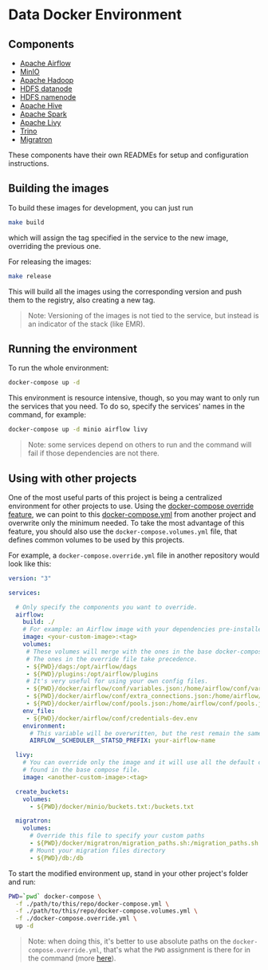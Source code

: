 # Data Docker Environment

## Components

* [Apache Airflow](./airflow/README.md)
* [MinIO](./minio/README.md)
* [Apache Hadoop](./hadoop/)
* [HDFS datanode](./hdfs-datanode/)
* [HDFS namenode](./hdfs-namenode/)
* [Apache Hive](./hive/README.md)
* [Apache Spark](./spark/README.md)
* [Apache Livy](./livy/README.md)
* [Trino](./trino/README.md)
* [Migratron](./migratron/README.md)

These components have their own READMEs for setup and configuration instructions.

## Building the images

To build these images for development, you can just run

```bash
make build
```

which will assign the tag specified in the service to the new image, overriding the previous one.

For releasing the images:

```bash
make release
```

This will build all the images using the corresponding version and push them to the registry, also creating a new tag.

> Note: Versioning of the images is not tied to the service, but instead is an indicator of the stack (like EMR).


## Running the environment

To run the whole environment:

```bash
docker-compose up -d
```

This environment is resource intensive, though, so you may want to only run the services that you need.
To do so, specify the services' names in the command, for example:

```bash
docker-compose up -d minio airflow livy
```

> Note: some services depend on others to run and the command will fail if those dependencies are not there.


## Using with other projects

One of the most useful parts of this project is being a centralized environment for other projects to use.
Using the [docker-compose override feature](https://docs.docker.com/compose/extends/), we can point to this [docker-compose.yml](./docker-compose.yml) from another project and overwrite only the minimum needed.
To take the most advantage of this feature, you should also use the `docker-compose.volumes.yml` file, that defines common volumes to be used by this projects.

For example, a `docker-compose.override.yml` file in another repository would look like this:

```yml
version: "3"

services:

  # Only specify the components you want to override.
  airflow:
    build: ./
    # For example: an Airflow image with your dependencies pre-installed:
    image: <your-custom-image>:<tag>
    volumes:
     # These volumes will merge with the ones in the base docker-compose file.
     # The ones in the override file take precedence.
     - ${PWD}/dags:/opt/airflow/dags
     - ${PWD}/plugins:/opt/airflow/plugins
     # It's very useful for using your own config files.
     - ${PWD}/docker/airflow/conf/variables.json:/home/airflow/conf/variables.json
     - ${PWD}/docker/airflow/conf/extra_connections.json:/home/airflow/conf/extra_connections.json
     - ${PWD}/docker/airflow/conf/pools.json:/home/airflow/conf/pools.json
    env_file:
     - ${PWD}/docker/airflow/conf/credentials-dev.env
    environment:
      # This variable will be overwritten, but the rest remain the same.
      AIRFLOW__SCHEDULER__STATSD_PREFIX: your-airflow-name

  livy:
    # You can override only the image and it will use all the default configurations
    # found in the base compose file.
    image: <another-custom-image>:<tag>

  create_buckets:
    volumes:
      - ${PWD}/docker/minio/buckets.txt:/buckets.txt

  migratron:
    volumes:
      # Override this file to specify your custom paths
      - ${PWD}/docker/migratron/migration_paths.sh:/migration_paths.sh
      # Mount your migration files directory
      - ${PWD}/db:/db
```

To start the modified environment up, stand in your other project's folder and run:

```bash
PWD=`pwd` docker-compose \
  -f ./path/to/this/repo/docker-compose.yml \
  -f ./path/to/this/repo/docker-compose.volumes.yml \
  -f ./docker-compose.override.yml \
  up -d
```

> Note: when doing this, it's better to use absolute paths on the `docker-compose.override.yml`, that's what the `PWD` assignment is there for in the command (more [here](https://stackoverflow.com/a/50991623)).
